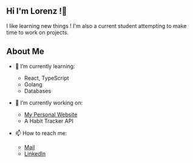 ## Hi I'm Lorenz !👋
  I like learning new things ! I'm also a current student attempting to make time to work on projects.
  
## About Me

- 🌱 I’m currently learning:
  * React, TypeScript
  * Golang
  * Databases 

- 🔭 I’m currently working on:
  *  [My Personal Website](https://lorenzjdr.dev/)
  *  A Habit Tracker API

- 📫 How to reach me:
  * [Mail](mailto:lorenz.jdr@gmail.com)
  * [LinkedIn](www.linkedin.com/in/lorenzjdr)

<!--
**lorenzjdr/lorenzjdr** is a ✨ _special_ ✨ repository because its `README.md` (this file) appears on your GitHub profile.

Here are some ideas to get you started:

- 🔭 I’m currently working on ...
- 🌱 I’m currently learning ...
- 👯 I’m looking to collaborate on ...
- 🤔 I’m looking for help with ...
- 💬 Ask me about ...
- 📫 How to reach me: ...
- 😄 Pronouns: ...
- ⚡ Fun fact: ...
-->
